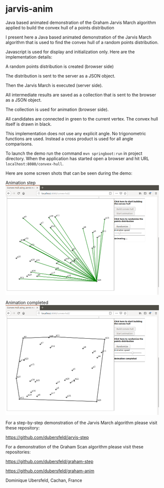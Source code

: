 # jarvis-anim
Java based animated demonstration of the Graham Jarvis March algorithm applied to build the convex hull of a points distribution

I present here a Java based animated demonstration of the Jarvis March algorithm that is used to find the convex hull of a random points distribution.

Javascript is used for display and initialization only. Here are the implementation details:

A random points distribution is created (browser side)

The distribution is sent to the server as a JSON object.

Then the Jarvis March is executed (server side).

All intermediate results are saved as a collection that is sent to the browser as a JSON object.

The collection is used for animation (browser side). 

All candidates are connected in green to the current vertex. The convex hull itself is drawn in black.

This implementation does not use any explicit angle. No trigonometric functions are used. Instead a cross product is used for all angle comparisons.

To launch the demo run the command `mvn springboot:run` in project directory. When the application has started open a browser and hit URL `localhost:8080/convex-hull`.

Here are some screen shots that can be seen during the demo:

Animation step
![alt text](images/animStep.png "Animation step")

Animation completed
![alt text](images/animCompleted.png "Animation completed")

For a step-by-step demonstration of the Jarvis March algorithm please visit these repository:

https://github.com/dubersfeld/jarvis-step

For a demonstration of the Graham Scan algorithm please visit these repositories:

https://github.com/dubersfeld/graham-step

https://github.com/dubersfeld/graham-anim

Dominique Ubersfeld, Cachan, France
